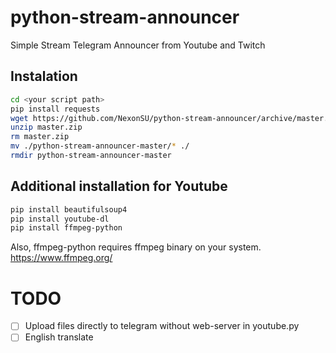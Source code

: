 # python-stream-announcer
Simple Stream Telegram Announcer from Youtube and Twitch

## Instalation
```bash
cd <your script path>
pip install requests
wget https://github.com/NexonSU/python-stream-announcer/archive/master.zip
unzip master.zip
rm master.zip
mv ./python-stream-announcer-master/* ./
rmdir python-stream-announcer-master
```
## Additional installation for Youtube
```bash
pip install beautifulsoup4
pip install youtube-dl
pip install ffmpeg-python
```
Also, ffmpeg-python requires ffmpeg binary on your system.
https://www.ffmpeg.org/

# TODO
- [ ] Upload files directly to telegram without web-server in youtube.py
- [ ] English translate
